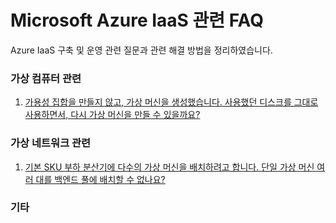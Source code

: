 # Microsoft Azure IaaS 관련 FAQ

Azure IaaS 구축 및 운영 관련 질문과 관련 해결 방법을 정리하였습니다.

### 가상 컴퓨터 관련
1. [가용성 집합을 만들지 않고, 가상 머신을 생성했습니다. 사용했던 디스크를 그대로 사용하면서, 다시 가상 머신을 만들 수 있을까요?](https://github.com/HappyKoalra/AzureIaaS/blob/master/Compute/CreateVM_with_ExistedDisk.md)

### 가상 네트워크 관련
1. [기본 SKU 부하 분산기에 다수의 가상 머신을 배치하려고 합니다. 단일 가상 머신 여러 대를 백엔드 풀에 배치할 수 없나요?](https://github.com/HappyKoalra/AzureIaaS/blob/master/Network/LB_BackEnd.md)

### 기타
